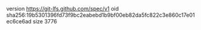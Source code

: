 version https://git-lfs.github.com/spec/v1
oid sha256:19b5301396fd73f9bc2eabebd1b9bf00eb82da5fc822c3e860c17e01ec6ce6ad
size 3776
